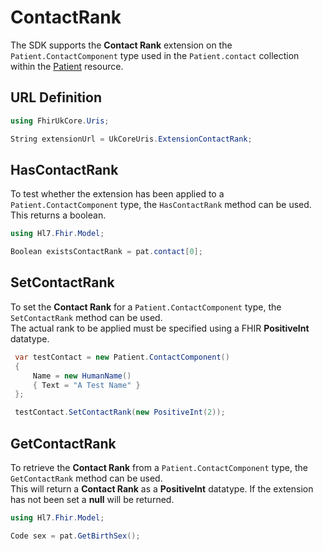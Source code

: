 ---
---

# ContactRank

The SDK supports the **Contact Rank** extension on the `Patient.ContactComponent` type used in the `Patient.contact` collection within the [Patient](/docs/resources/res-patient) resource.

  
## URL Definition

``` csharp
using FhirUkCore.Uris;

String extensionUrl = UkCoreUris.ExtensionContactRank;
```
## HasContactRank

To test whether the extension has been applied to a `Patient.ContactComponent` type, the `HasContactRank` method can be used.  
This returns a boolean.
``` csharp
using Hl7.Fhir.Model;

Boolean existsContactRank = pat.contact[0];
```

## SetContactRank

To set the **Contact Rank** for a `Patient.ContactComponent` type, the `SetContactRank` method can be used.  
The actual rank to be applied must be specified using a FHIR **PositiveInt** datatype.

``` csharp
 var testContact = new Patient.ContactComponent()
 {
     Name = new HumanName()
     { Text = "A Test Name" }
 };

 testContact.SetContactRank(new PositiveInt(2));
```

## GetContactRank

To retrieve the **Contact Rank** from a `Patient.ContactComponent` type, the `GetContactRank` method can be used.  
This will return a **Contact Rank** as a **PositiveInt** datatype. If the extension has not been set a **null** will be returned.


``` csharp
using Hl7.Fhir.Model;

Code sex = pat.GetBirthSex();
```

